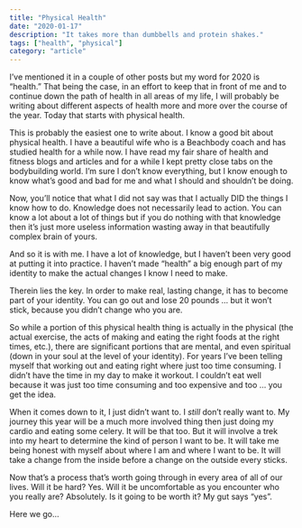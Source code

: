 ```yaml
---
title: "Physical Health"
date: "2020-01-17"
description: "It takes more than dumbbells and protein shakes."
tags: ["health", "physical"]
category: "article"
---
```


I’ve mentioned it in a couple of other posts but my word for 2020 is “health.” That being the case, in an effort to keep that in front of me and to continue down the path of health in all areas of my life, I will probably be writing about different aspects of health more and more over the course of the year. Today that starts with physical health.

This is probably the easiest one to write about. I know a good bit about physical health. I have a beautiful wife who is a Beachbody coach and has studied health for a while now. I have read my fair share of health and fitness blogs and articles and for a while I kept pretty close tabs on the bodybuilding world. I’m sure I don’t know everything, but I know enough to know what’s good and bad for me and what I should and shouldn’t be doing.

Now, you’ll notice that what I did not say was that I actually DID the things I know how to do. Knowledge does not necessarily lead to action. You can know a lot about a lot of things but if you do nothing with that knowledge then it’s just more useless information wasting away in that beautifully complex brain of yours.

And so it is with me. I have a lot of knowledge, but I haven’t been very good at putting it into practice. I haven’t made “health” a big enough part of my identity to make the actual changes I know I need to make.

Therein lies the key. In order to make real, lasting change, it has to become part of your identity. You can go out and lose 20 pounds … but it won’t stick, because you didn’t change who you are.

So while a portion of this physical health thing is actually in the physical (the actual exercise, the acts of making and eating the right foods at the right times, etc.), there are significant portions that are mental, and even spiritual (down in your soul at the level of your identity). For years I’ve been telling myself that working out and eating right where just too time consuming. I didn’t have the time in my day to make it workout. I couldn’t eat well because it was just too time consuming and too expensive and too … you get the idea.

When it comes down to it, I just didn’t want to. I _still_ don’t really want to. My journey this year will be a much more involved thing then just doing my cardio and eating some celery. It will be that too. But it will involve a trek into my heart to determine the kind of person I want to be. It will take me being honest with myself about where I am and where I want to be. It will take a change from the inside before a change on the outside every sticks.

Now that’s a process that’s worth going through in every area of all of our lives. Will it be hard? Yes. Will it be uncomfortable as you encounter who you really are? Absolutely. Is it going to be worth it? My gut says “yes”.

Here we go…
